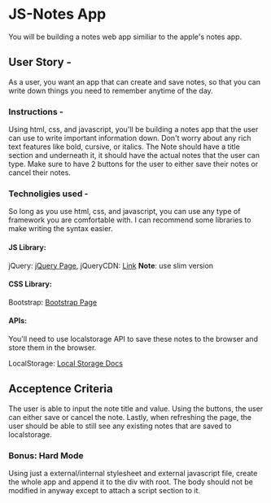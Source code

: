 # JS-Notes App
You will be building a notes web app similiar to the apple's notes app.
## User Story -
As a user, you want an app that can create and save notes, so that you can write down things you need to remember anytime of the day.

### Instructions -
Using html, css, and javascript, you'll be building a notes app that the user can use to write important information down. Don't worry about any rich text features like bold, cursive, or italics. The Note should have a title section and underneath it, it should have the actual notes that the user can type. Make sure to have 2 buttons for the user to either save their notes or cancel their notes.

### Technoligies used -
So long as you use html, css, and javascript, you can use any type of framework you are comfortable with. I can recommend some libraries to make writing the syntax easier.

#### JS Library:
jQuery: [jQuery Page](https://jquery.com/),
jQueryCDN: [Link](https://releases.jquery.com/) **Note**: use slim version

#### CSS Library:
Bootstrap: [Bootstrap Page](https://getbootstrap.com/)

#### APIs:
You'll need to use localstorage API to save these notes to the browser and store them in the browser.

LocalStorage: [Local Storage Docs](https://www.w3schools.com/jsref/prop_win_localstorage.asp)

## Acceptence Criteria
The user is able to input the note title and value. Using the buttons, the user can either save or cancel the note. Lastly, when refreshing the page, the user should be able to still see any existing notes that are saved to localstorage.


### Bonus: Hard Mode ###
Using just a external/internal stylesheet and external javascript file, create the whole app and append it to the div with root. The body should not be modified in anyway except to attach a script section to it.